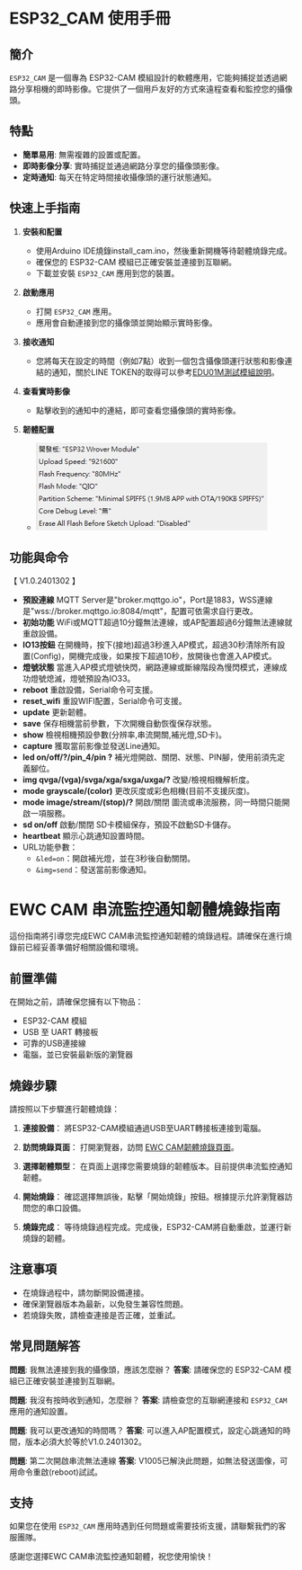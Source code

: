 # ESP32_CAM 使用手冊

## 簡介

`ESP32_CAM` 是一個專為 ESP32-CAM 模組設計的軟體應用，它能夠捕捉並透過網路分享相機的即時影像。它提供了一個用戶友好的方式來遠程查看和監控您的攝像頭。

## 特點

- **簡單易用**: 無需複雜的設置或配置。
- **即時影像分享**: 實時捕捉並通過網路分享您的攝像頭影像。
- **定時通知**: 每天在特定時間接收攝像頭的運行狀態通知。

## 快速上手指南

1. **安裝和配置**
   - 使用Arduino IDE燒錄install_cam.ino，然後重新開機等待韌體燒錄完成。
   - 確保您的 ESP32-CAM 模組已正確安裝並連接到互聯網。
   - 下載並安裝 `ESP32_CAM` 應用到您的裝置。

2. **啟動應用**
   - 打開 `ESP32_CAM` 應用。
   - 應用會自動連接到您的攝像頭並開始顯示實時影像。

3. **接收通知**
   - 您將每天在設定的時間（例如7點）收到一個包含攝像頭運行狀態和影像連結的通知，關於LINE TOKEN的取得可以參考[EDU01M測試模組說明](https://github.com/cypswu/EDU01M_Demo/tree/master/Demo/%E6%95%B4%E5%90%88%E6%B8%AC%E8%A9%A6)。

4. **查看實時影像**
   - 點擊收到的通知中的連結，即可查看您攝像頭的實時影像。

5. **韌體配置**
   - ![Arduino 工具配置](Arduino開發版設置.png)


## 功能與命令

【 V1.0.2401302 】
- **預設連線** MQTT Server是"broker.mqttgo.io"，Port是1883，WSS連線是"wss://broker.mqttgo.io:8084/mqtt"，配置可依需求自行更改。
- **初始功能** WiFi或MQTT超過10分鐘無法連線，或AP配置超過6分鐘無法連線就重啟設備。
- **IO13按鈕** 在開機時，按下(接地)超過3秒進入AP模式，超過30秒清除所有設置(Config)，開機完成後，如果按下超過10秒，放開後也會進入AP模式。
- **燈號狀態** 當進入AP模式燈號快閃，網路連線或斷線階段為慢閃模式，連線成功燈號熄滅，燈號預設為IO33。
- **reboot** 重啟設備，Serial命令可支援。
- **reset_wifi** 重設WIFI配置，Serial命令可支援。
- **update** 更新韌體。
- **save** 保存相機當前參數，下次開機自動恢復保存狀態。
- **show** 檢視相機預設參數(分辨率,串流開關,補光燈,SD卡)。
- **capture** 獲取當前影像並發送Line通知。
- **led on/off/?/pin_4/pin ?** 補光燈開啟、關閉、狀態、PIN腳，使用前須先定義腳位。
- **img qvga/(vga)/svga/xga/sxga/uxga/?** 改變/檢視相機解析度。
- **mode grayscale/(color)** 更改灰度或彩色相機(目前不支援灰度)。
- **mode image/stream/(stop)/?** 開啟/關閉 圖流或串流服務，同一時間只能開啟一項服務。
- **sd on/off** 啟動/關閉 SD卡模組保存，預設不啟動SD卡儲存。
- **heartbeat** 顯示心跳通知設置時間。
- URL功能參數：
  - `&led=on`：開啟補光燈，並在3秒後自動關閉。
  - `&img=send`：發送當前影像通知。

# EWC CAM 串流監控通知韌體燒錄指南

這份指南將引導您完成EWC CAM串流監控通知韌體的燒錄過程。請確保在進行燒錄前已經妥善準備好相關設備和環境。

## 前置準備

在開始之前，請確保您擁有以下物品：

- ESP32-CAM 模組
- USB 至 UART 轉接板
- 可靠的USB連接線
- 電腦，並已安裝最新版的瀏覽器

## 燒錄步驟

請按照以下步驟進行韌體燒錄：

1. **連接設備**：
   將ESP32-CAM模組通過USB至UART轉接板連接到電腦。

2. **訪問燒錄頁面**：
   打開瀏覽器，訪問 [EWC CAM韌體燒錄頁面](https://cypswu.github.io/espmqtt/CAM/ewc_firm.html)。

3. **選擇韌體類型**：
   在頁面上選擇您需要燒錄的韌體版本。目前提供串流監控通知韌體。

4. **開始燒錄**：
   確認選擇無誤後，點擊「開始燒錄」按鈕。根據提示允許瀏覽器訪問您的串口設備。

5. **燒錄完成**：
   等待燒錄過程完成。完成後，ESP32-CAM將自動重啟，並運行新燒錄的韌體。

## 注意事項

- 在燒錄過程中，請勿斷開設備連接。
- 確保瀏覽器版本為最新，以免發生兼容性問題。
- 若燒錄失敗，請檢查連接是否正確，並重試。


## 常見問題解答

**問題**: 我無法連接到我的攝像頭，應該怎麼辦？
**答案**: 請確保您的 ESP32-CAM 模組已正確安裝並連接到互聯網。

**問題**: 我沒有按時收到通知，怎麼辦？
**答案**: 請檢查您的互聯網連接和 `ESP32_CAM` 應用的通知設置。

**問題**: 我可以更改通知的時間嗎？
**答案**: 可以進入AP配置模式，設定心跳通知的時間，版本必須大於等於V1.0.2401302。

**問題**: 第二次開啟串流無法連線
**答案**: V1005已解決此問題，如無法發送圖像，可用命令重啟(reboot)試試。

## 支持

如果您在使用 `ESP32_CAM` 應用時遇到任何問題或需要技術支援，請聯繫我們的客服團隊。

感謝您選擇EWC CAM串流監控通知韌體，祝您使用愉快！
